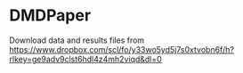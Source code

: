 # DMDPaper

Download data and results files from https://www.dropbox.com/scl/fo/y33wo5yd5j7s0xtvobn6f/h?rlkey=ge9adv9clst6hdl4z4mh2viqd&dl=0
